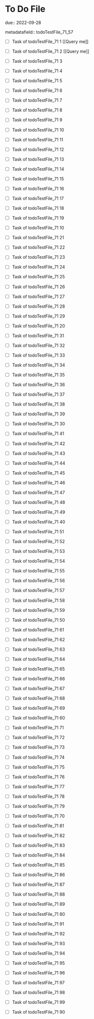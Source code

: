 # To Do File

due:: 2022-09-28

metadatafield:: todoTestFile_71_57

- [ ] Task of todoTestFile_71 1 [[Query me]]
- [ ] Task of todoTestFile_71 2 [[Query me]]
- [ ] Task of todoTestFile_71 3
- [ ] Task of todoTestFile_71 4
- [ ] Task of todoTestFile_71 5
- [ ] Task of todoTestFile_71 6
- [ ] Task of todoTestFile_71 7
- [ ] Task of todoTestFile_71 8
- [ ] Task of todoTestFile_71 9
- [ ] Task of todoTestFile_71 10

- [ ] Task of todoTestFile_71 11 
- [ ] Task of todoTestFile_71 12 
- [ ] Task of todoTestFile_71 13
- [ ] Task of todoTestFile_71 14
- [ ] Task of todoTestFile_71 15
- [ ] Task of todoTestFile_71 16
- [ ] Task of todoTestFile_71 17
- [ ] Task of todoTestFile_71 18
- [ ] Task of todoTestFile_71 19
- [ ] Task of todoTestFile_71 10

- [ ] Task of todoTestFile_71 21 
- [ ] Task of todoTestFile_71 22 
- [ ] Task of todoTestFile_71 23
- [ ] Task of todoTestFile_71 24
- [ ] Task of todoTestFile_71 25
- [ ] Task of todoTestFile_71 26
- [ ] Task of todoTestFile_71 27
- [ ] Task of todoTestFile_71 28
- [ ] Task of todoTestFile_71 29
- [ ] Task of todoTestFile_71 20

- [ ] Task of todoTestFile_71 31 
- [ ] Task of todoTestFile_71 32 
- [ ] Task of todoTestFile_71 33
- [ ] Task of todoTestFile_71 34
- [ ] Task of todoTestFile_71 35
- [ ] Task of todoTestFile_71 36
- [ ] Task of todoTestFile_71 37
- [ ] Task of todoTestFile_71 38
- [ ] Task of todoTestFile_71 39
- [ ] Task of todoTestFile_71 30

- [ ] Task of todoTestFile_71 41 
- [ ] Task of todoTestFile_71 42 
- [ ] Task of todoTestFile_71 43
- [ ] Task of todoTestFile_71 44
- [ ] Task of todoTestFile_71 45
- [ ] Task of todoTestFile_71 46
- [ ] Task of todoTestFile_71 47
- [ ] Task of todoTestFile_71 48
- [ ] Task of todoTestFile_71 49
- [ ] Task of todoTestFile_71 40

- [ ] Task of todoTestFile_71 51 
- [ ] Task of todoTestFile_71 52 
- [ ] Task of todoTestFile_71 53
- [ ] Task of todoTestFile_71 54
- [ ] Task of todoTestFile_71 55
- [ ] Task of todoTestFile_71 56
- [ ] Task of todoTestFile_71 57
- [ ] Task of todoTestFile_71 58
- [ ] Task of todoTestFile_71 59
- [ ] Task of todoTestFile_71 50

- [ ] Task of todoTestFile_71 61 
- [ ] Task of todoTestFile_71 62 
- [ ] Task of todoTestFile_71 63
- [ ] Task of todoTestFile_71 64
- [ ] Task of todoTestFile_71 65
- [ ] Task of todoTestFile_71 66
- [ ] Task of todoTestFile_71 67
- [ ] Task of todoTestFile_71 68
- [ ] Task of todoTestFile_71 69
- [ ] Task of todoTestFile_71 60

- [ ] Task of todoTestFile_71 71 
- [ ] Task of todoTestFile_71 72 
- [ ] Task of todoTestFile_71 73
- [ ] Task of todoTestFile_71 74
- [ ] Task of todoTestFile_71 75
- [ ] Task of todoTestFile_71 76
- [ ] Task of todoTestFile_71 77
- [ ] Task of todoTestFile_71 78
- [ ] Task of todoTestFile_71 79
- [ ] Task of todoTestFile_71 70


- [ ] Task of todoTestFile_71 81 
- [ ] Task of todoTestFile_71 82 
- [ ] Task of todoTestFile_71 83
- [ ] Task of todoTestFile_71 84
- [ ] Task of todoTestFile_71 85
- [ ] Task of todoTestFile_71 86
- [ ] Task of todoTestFile_71 87
- [ ] Task of todoTestFile_71 88
- [ ] Task of todoTestFile_71 89
- [ ] Task of todoTestFile_71 80


- [ ] Task of todoTestFile_71 91 
- [ ] Task of todoTestFile_71 92 
- [ ] Task of todoTestFile_71 93
- [ ] Task of todoTestFile_71 94
- [ ] Task of todoTestFile_71 95
- [ ] Task of todoTestFile_71 96
- [ ] Task of todoTestFile_71 97
- [ ] Task of todoTestFile_71 98
- [ ] Task of todoTestFile_71 99
- [ ] Task of todoTestFile_71 90

